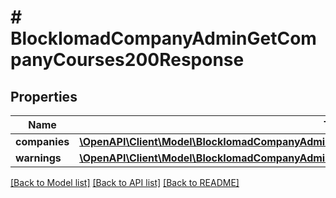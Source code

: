 # # BlockIomadCompanyAdminGetCompanyCourses200Response

## Properties

Name | Type | Description | Notes
------------ | ------------- | ------------- | -------------
**companies** | [**\OpenAPI\Client\Model\BlockIomadCompanyAdminGetCompanyCourses200ResponseCompaniesInner[]**](BlockIomadCompanyAdminGetCompanyCourses200ResponseCompaniesInner.md) |  |
**warnings** | [**\OpenAPI\Client\Model\BlockIomadCompanyAdminGetCompanies200ResponseWarningsInner[]**](BlockIomadCompanyAdminGetCompanies200ResponseWarningsInner.md) |  | [optional]

[[Back to Model list]](../../README.md#models) [[Back to API list]](../../README.md#endpoints) [[Back to README]](../../README.md)
